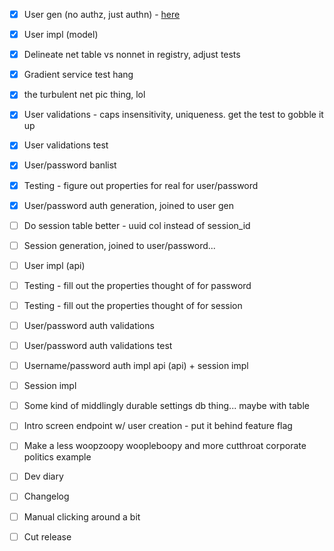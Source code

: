 - [x] User gen (no authz, just authn) - [here](https://cheatsheetseries.owasp.org/cheatsheets/Authentication_Cheat_Sheet.html)
- [x] User impl (model)
- [x] Delineate net table vs nonnet in registry, adjust tests
- [x] Gradient service test hang

- [x] the turbulent net pic thing, lol

- [x] User validations - caps insensitivity, uniqueness. get the test to gobble it up
- [x] User validations test
- [x] User/password banlist
- [x] Testing - figure out properties for real for user/password
- [x] User/password auth generation, joined to user gen

- [ ] Do session table better - uuid col instead of session\_id
- [ ] Session generation, joined to user/password...
- [ ] User impl (api)
- [ ] Testing - fill out the properties thought of for password
- [ ] Testing - fill out the properties thought of for session

- [ ] User/password auth validations
- [ ] User/password auth validations test
- [ ] Username/password auth impl api (api) + session impl
- [ ] Session impl

- [ ] Some kind of middlingly durable settings db thing... maybe with table
- [ ] Intro screen endpoint w/ user creation - put it behind feature flag
- [ ] Make a less woopzoopy woopleboopy and more cutthroat corporate politics example

- [ ] Dev diary
- [ ] Changelog
- [ ] Manual clicking around a bit
- [ ] Cut release
